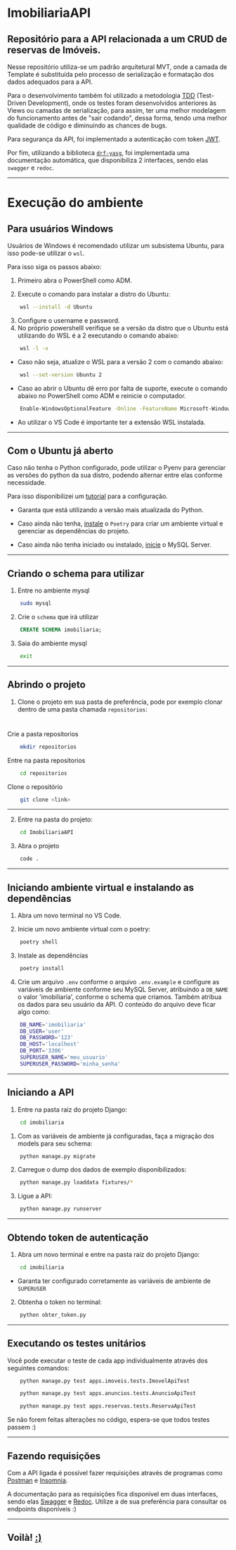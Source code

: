 # ImobiliariaAPI
Repositório para a API relacionada a um CRUD de reservas de Imóveis.
---
Nesse repositório utiliza-se um padrão arquitetural MVT, onde a camada de Template é substituída pelo processo de serialização e formatação dos dados adequados para a API.

Para o desenvolvimento também foi utilizado a metodologia [TDD](https://www.devmedia.com.br/test-driven-development-tdd-simples-e-pratico/18533) (Test-Driven Development), onde os testes foram desenvolvidos anteriores às Views ou camadas de serialização, para assim, ter uma melhor modelagem do funcionamento antes de "sair codando", dessa forma, tendo uma melhor qualidade de código e diminuindo as chances de bugs.

Para segurança da API, foi implementado a autenticação com token [JWT](https://www.devmedia.com.br/como-o-jwt-funciona/40265).

Por fim, utilizando a biblioteca [`drf-yasg`](https://drf-yasg.readthedocs.io/en/stable/), foi implementada uma documentação automática, que disponibiliza 2 interfaces, sendo elas `swagger` e `redoc`.

---

# Execução do ambiente

## Para usuários Windows
Usuários de Windows é recomendado utilizar um subsistema Ubuntu, para isso pode-se utilizar o `wsl`.

Para isso siga os passos abaixo:

1.  Primeiro abra o PowerShell como ADM.

2.  Execute o comando para instalar a distro do Ubuntu:
    
```sh
    wsl --install -d Ubuntu
```
3. Configure o username e password.
4. No próprio powershelll verifique se a versão  da distro que o Ubuntu está utilizando do WSL é a 2 executando o comando abaixo:

```sh
    wsl -l -v
```
- Caso não seja, atualize o WSL para a versão 2 com o comando abaixo:
```sh
    wsl --set-version Ubuntu 2
```

- Caso ao abrir o Ubuntu dê erro por falta de suporte, execute o comando abaixo no PowerShell como ADM e reinicie o computador.
```sh
    Enable-WindowsOptionalFeature -Online -FeatureName Microsoft-Windows-Subsystem-Linux
```

- Ao utilizar o VS Code é importante ter a extensão WSL instalada.

---
## Com o Ubuntu já aberto

Caso não tenha o Python configurado, pode utilizar o Pyenv para gerenciar as versões do python da sua distro, podendo alternar entre elas conforme necessidade.

Para isso disponibilizei um [tutorial](https://like-loan-f5c.notion.site/Pyenv-082c9fdb3b82463f9535d54f5d2253bc?pvs=4) para a configuração.

- Garanta que está utilizando a versão mais atualizada do Python.

- Caso ainda não tenha, [instale](https://like-loan-f5c.notion.site/Poetry-12df841db7ec48b8a75a1ddce7af4ea9?pvs=4) o `Poetry` para criar um ambiente virtual e gerenciar as dependências do projeto.

- Caso ainda não tenha iniciado ou instalado, [inicie](https://like-loan-f5c.notion.site/MySQL-Server-dfcd6c53a5dc4218a8e6ba7633aa2f9c?pvs=4) o MySQL Server.
---

## Criando o schema para utilizar
1. Entre no ambiente mysql
```sh
    sudo mysql
```

2. Crie o `schema` que irá utilizar
```sql
    CREATE SCHEMA imobiliaria;
```

3. Saia do ambiente mysql
```sh
    exit
```

---

## Abrindo o projeto

1. Clone o projeto em sua pasta de preferência, pode por exemplo clonar dentro de uma pasta chamada `repositorios`:
#
Crie a pasta repositorios
```sh
    mkdir repositorios
```
Entre na pasta repositorios
```sh
    cd repositorios
```
Clone o repositório
```sh
    git clone <link>
```
---
2. Entre na pasta do projeto:
```sh
    cd ImobiliariaAPI
```
3. Abra o projeto
```sh
    code .
```
---

## Iniciando ambiente virtual e instalando as dependências
1. Abra um novo terminal no VS Code.


2. Inicie um novo ambiente virtual com o poetry:
```sh
    poetry shell
```
3. Instale as dependências
```sh
    poetry install
```
4. Crie um arquivo `.env` conforme o arquivo `.env.example` e configure as variáveis de ambiente conforme seu MySQL Server, atribuindo a `DB_NAME` o valor 'imobiliaria', conforme o schema que criamos. Também atribua os dados para seu usuário da API. O conteúdo do arquivo deve ficar algo como:
```sh
    DB_NAME='imobiliaria'
    DB_USER='user'
    DB_PASSWORD='123'
    DB_HOST='localhost'
    DB_PORT='3306'
    SUPERUSER_NAME='meu_usuario'
    SUPERUSER_PASSWORD='minha_senha'
```

---
## Iniciando a API
1. Entre na pasta raiz do projeto Django:
```sh
    cd imobiliaria
```
1. Com as variáveis de ambiente já configuradas, faça a migração dos models para seu schema:
```sh
    python manage.py migrate
```
2. Carregue o dump dos dados de exemplo disponibilizados:
```sh
    python manage.py loaddata fixtures/*
```
3. Ligue a API:
```sh
    python manage.py runserver
```
---
## Obtendo token de autenticação
1. Abra um novo terminal e entre na pasta raiz do projeto Django:
```sh
    cd imobiliaria
```
- Garanta ter configurado corretamente as variáveis de ambiente de `SUPERUSER`
2. Obtenha o token no terminal:
```sh
    python obter_token.py
```
---

## Executando os testes unitários

Você pode executar o teste de cada app individualmente através dos seguintes comandos:
```sh
    python manage.py test apps.imoveis.tests.ImovelApiTest
```
```sh
    python manage.py test apps.anuncios.tests.AnuncioApiTest
```
```sh
    python manage.py test apps.reservas.tests.ReservaApiTest
```

Se não forem feitas alterações no código, espera-se que todos testes passem :)

---
## Fazendo requisições
Com a API ligada é possível fazer requisições através de programas como [Postman](https://www.postman.com) e [Insomnia](https://insomnia.rest).

A documentação para as requisições fica disponível em duas interfaces, sendo elas [Swagger](http://localhost:8000/swagger/) e [Redoc](http://localhost:8000/redoc/). Utilize a de sua preferência para consultar os endpoints disponíveis :)

---
## Voilà! [:)](https://www.linkedin.com/in/felipecorreals/)